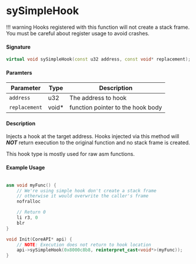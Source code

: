 # sySimpleHook
!!! warning
    Hooks registered with this function will not create a stack frame. You must be careful about register usage to avoid crashes.
#### Signature
``` cpp
virtual void sySimpleHook(const u32 address, const void* replacement);
```

#### Paramters

| Parameter      | Type     | Description                       |
| ---------------| -------- | --------------------------------- |
| `address`      | u32      | The address to hook               |
| `replacement`  | void*    | function pointer to the hook body |

#### Description
Injects a hook at the target address. Hooks injected via this method will ***NOT*** return execution to the original function and no stack frame is created.

This hook type is mostly used for raw asm functions.

#### Example Usage

``` cpp

asm void myFunc() {
    // We're using simple hook don't create a stack frame 
    // otherwise it would overwrite the caller's frame
    nofralloc

    // Return 0
    li r3, 0
    blr
}

void Init(CoreAPI* api) {
    // NOTE: Execution does not return to hook location
    api->sySimpleHook(0x8000c8b8, reinterpret_cast<void*>(myFunc));
}
```